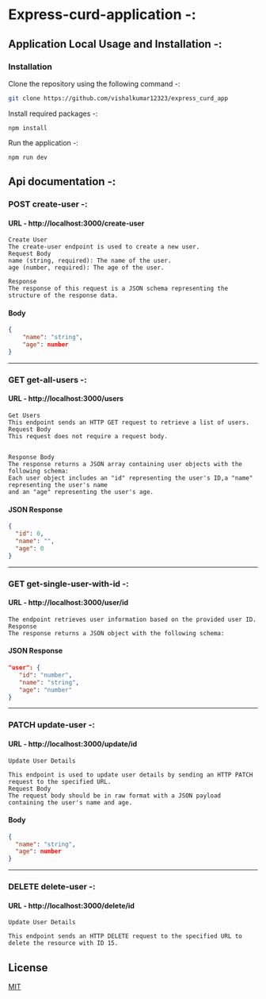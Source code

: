 # Express-curd-application -:

## Application Local Usage and Installation -:

### Installation

Clone the repository using the following command -:

```bash
git clone https://github.com/vishalkumar12323/express_curd_app
```

Install required packages -:

```base
npm install
```

Run the application -:

```base
npm run dev
```

## Api documentation -:

### POST create-user -:

#### URL - http://localhost:3000/create-user

```text
Create User
The create-user endpoint is used to create a new user.
Request Body
name (string, required): The name of the user.
age (number, required): The age of the user.

Response
The response of this request is a JSON schema representing the structure of the response data.
```

#### Body

```json
{
    "name": "string",
    "age": number
}
```

<hr/>

### GET get-all-users -:

#### URL - http://localhost:3000/users

```text
Get Users
This endpoint sends an HTTP GET request to retrieve a list of users.
Request Body
This request does not require a request body.


Response Body
The response returns a JSON array containing user objects with the following schema:
Each user object includes an "id" representing the user's ID,a "name" representing the user's name
and an "age" representing the user's age.

```

#### JSON Response

```json
{
  "id": 0,
  "name": "",
  "age": 0
}
```

<hr/>

### GET get-single-user-with-id -:

#### URL - http://localhost:3000/user/id

```text
The endpoint retrieves user information based on the provided user ID.
Response
The response returns a JSON object with the following schema:
```

#### JSON Response

```json
"user": {
   "id": "number",
   "name": "string",
   "age": "number"
}
```

<hr/>

### PATCH update-user -:

#### URL - http://localhost:3000/update/id

```text
Update User Details

This endpoint is used to update user details by sending an HTTP PATCH request to the specified URL.
Request Body
The request body should be in raw format with a JSON payload containing the user's name and age.
```

#### Body

```json
{
  "name": "string",
  "age": number
}
```

<hr/>

### DELETE delete-user -:

#### URL - http://localhost:3000/delete/id

```text
Update User Details

This endpoint sends an HTTP DELETE request to the specified URL to delete the resource with ID 15.
```

## License

[MIT](https://choosealicense.com/licenses/mit/)
